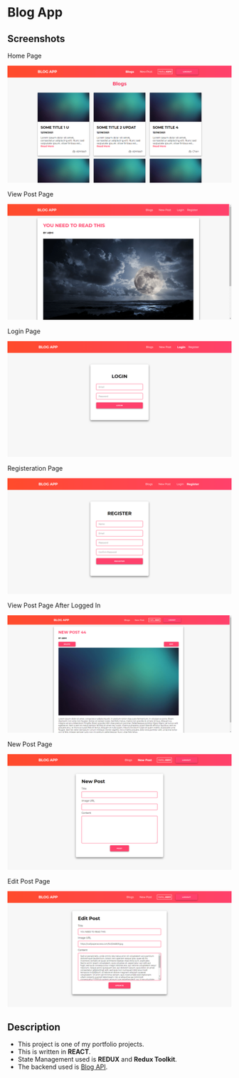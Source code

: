 # Blog App

## Screenshots

Home Page

![](screenshots/home.png)

View Post Page

![](screenshots/view_post.png)

Login Page

![](screenshots/login.png)

Registeration Page

![](screenshots/register.png)

View Post Page After Logged In

![](screenshots/view_post_loggedin.png)

New Post Page

![](screenshots/new_post.png)

Edit Post Page

![](screenshots/edit_post.png)

## Description

- This project is one of my portfolio projects.
- This is written in <b>REACT</b>.
- State Management used is <b>REDUX</b> and <b>Redux Toolkit</b>.
- The backend used is [Blog API](https://github.com/Abhi-codr/blog-app-api).
